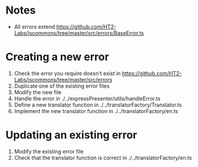 # Notes

- All errors extend https://github.com/HT2-Labs/jscommons/tree/master/src/errors/BaseError.ts

# Creating a new error

1. Check the error you require doesn't exist in https://github.com/HT2-Labs/jscommons/tree/master/src/errors
2. Duplicate one of the existing error files
3. Modify the new file
4. Handle the error in ./../expressPresenter/utils/handleError.ts
5. Define a new translator function in ./../translatorFactory/Translator.ts
6. Implement the new translator function in ./../translatorFactory/en.ts

# Updating an existing error

1. Modify the existing error file
2. Check that the translator function is correct in ./../translatorFactory/en.ts
